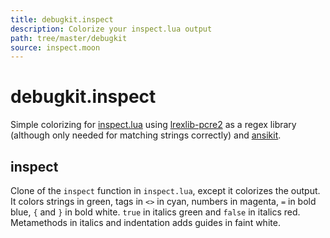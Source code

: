 ```yaml
---
title: debugkit.inspect
description: Colorize your inspect.lua output
path: tree/master/debugkit
source: inspect.moon
---
```

# debugkit.inspect

Simple colorizing for [inspect.lua](https://github.com/kikito/inspect.lua) using [lrexlib-pcre2](https://github.com/rrthomas/lrexlib) as a regex library (although only needed for matching strings correctly) and [ansikit](https://github.com/daelvn/ansikit).

## inspect

Clone of the `inspect` function in `inspect.lua`, except it colorizes
the output. It colors strings in green, tags in `<>` in cyan, numbers
in magenta, `=` in bold blue, `{` and `}` in bold white. `true` in
italics green and `false` in italics red. Metamethods in italics and
indentation adds guides in faint white.